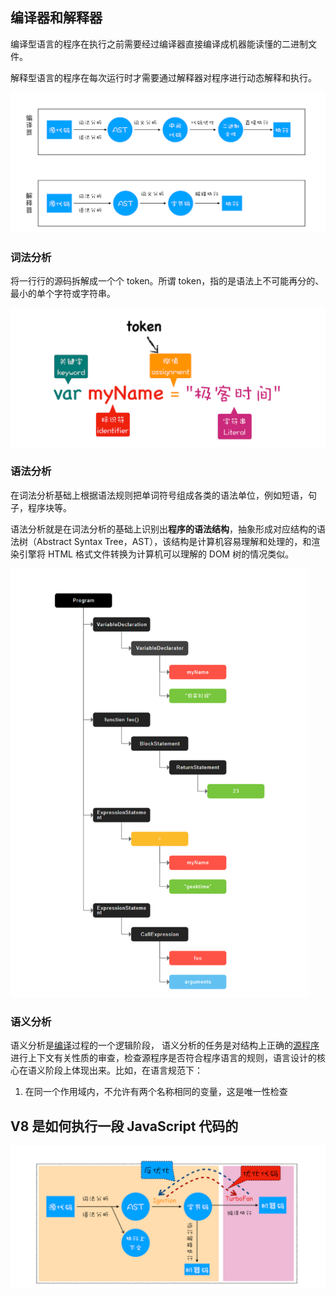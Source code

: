 

## 编译器和解释器

编译型语言的程序在执行之前需要经过编译器直接编译成机器能读懂的二进制文件。

解释型语言的程序在每次运行时才需要通过解释器对程序进行动态解释和执行。

![img](${images}/4e196603ecb78188e99e963e251b9781.png)



### 词法分析

将一行行的源码拆解成一个个 token。所谓 token，指的是语法上不可能再分的、最小的单个字符或字符串。

<img src="${images}/838028071f63a132cc8b27b23960e5f5.png" alt="img" style="zoom:80%;" />

### 语法分析

在词法分析基础上根据语法规则把单词符号组成各类的语法单位，例如短语，句子，程序块等。

语法分析就是在词法分析的基础上识别出**程序的语法结构**，抽象形成对应结构的语法树（Abstract Syntax Tree，AST），该结构是计算机容易理解和处理的，和渲染引擎将 HTML 格式文件转换为计算机可以理解的 DOM 树的情况类似。

<img src="${images}/7320526ef14d974be8393effcf25b436.png" alt="img" style="zoom:67%;" />

### 语义分析

语义分析是[编译](https://baike.baidu.com/item/编译/1258343)过程的一个逻辑阶段， 语义分析的任务是对结构上正确的[源程序](https://baike.baidu.com/item/源程序/9752646)进行上下文有关性质的审查，检查源程序是否符合程序语言的规则，语言设计的核心在语义阶段上体现出来。比如，在语言规范下：

1. 在同一个作用域内，不允许有两个名称相同的变量，这是唯一性检查



## V8 是如何执行一段 JavaScript 代码的

<img src="${images}/1af282bdc4036096c03074da53eb84ae.png" alt="img" style="zoom:80%;" />
